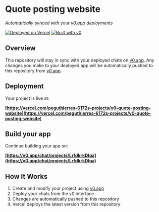 # Quote posting website

*Automatically synced with your [v0.app](https://v0.app) deployments*

[![Deployed on Vercel](https://img.shields.io/badge/Deployed%20on-Vercel-black?style=for-the-badge&logo=vercel)](https://vercel.com/peguthierres-6172s-projects/v0-quote-posting-website)
[![Built with v0](https://img.shields.io/badge/Built%20with-v0.app-black?style=for-the-badge)](https://v0.app/chat/projects/LrfdkrkDIga)

## Overview

This repository will stay in sync with your deployed chats on [v0.app](https://v0.app).
Any changes you make to your deployed app will be automatically pushed to this repository from [v0.app](https://v0.app).

## Deployment

Your project is live at:

**[https://vercel.com/peguthierres-6172s-projects/v0-quote-posting-website](https://vercel.com/peguthierres-6172s-projects/v0-quote-posting-website)**

## Build your app

Continue building your app on:

**[https://v0.app/chat/projects/LrfdkrkDIga](https://v0.app/chat/projects/LrfdkrkDIga)**

## How It Works

1. Create and modify your project using [v0.app](https://v0.app)
2. Deploy your chats from the v0 interface
3. Changes are automatically pushed to this repository
4. Vercel deploys the latest version from this repository
